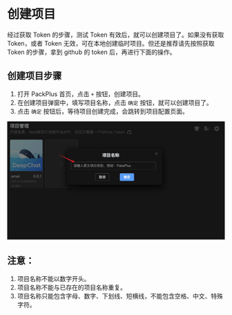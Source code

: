 # 创建项目

经过获取 Token 的步骤，测试 Token 有效后，就可以创建项目了。如果没有获取 Token，或者 Token 无效，可在本地创建临时项目。但还是推荐请先按照获取 Token 的步骤，拿到 github 的 token 后，再进行下面的操作。

## 创建项目步骤

1. 打开 PackPlus 首页，点击 `+` 按钮，创建项目。
2. 在创建项目弹窗中，填写项目名称，点击 `确定` 按钮，就可以创建项目了。
3. 点击 `确定` 按钮后，等待项目创建完成，会跳转到项目配置页面。

![](../../static/imgs/creat1.webp)

## 注意：

1. 项目名称不能以数字开头。
2. 项目名称不能与已存在的项目名称重复。
3. 项目名称只能包含字母、数字、下划线、短横线，不能包含空格、中文、特殊字符。
